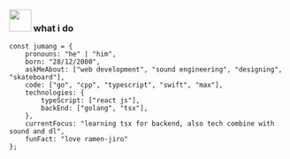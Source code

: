 ### <img src="https://media.giphy.com/media/h7deZA51Ru9pwzlz0C/giphy.gif" width="40" height="40"> what i do

```
const jumang = {
    pronouns: "he" | "him",
    born: "28/12/2000",
    askMeAbout: ["web development", "sound engineering", "designing", "skateboard"],
    code: ["go", "cpp", "typescript", "swift", "max"],
    technologies: {
        typeScript: ["react js"],
        backEnd: ["golang", "tsx"],
    },
    currentFocus: "learning tsx for backend, also tech combine with sound and dl",
    funFact: "love ramen-jiro"
};
```

<!-- ### <img src="https://media.giphy.com/media/mGcNjsfWAjY5AEZNw6/giphy.gif" width="60"> language i use
- dead -->
